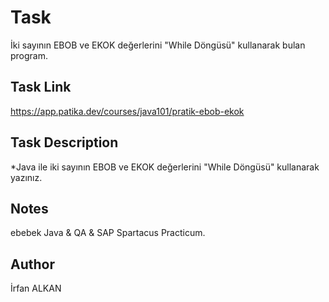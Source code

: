 # Task
İki sayının EBOB ve EKOK değerlerini "While Döngüsü" kullanarak bulan program.

## Task Link
https://app.patika.dev/courses/java101/pratik-ebob-ekok

## Task Description
*Java ile iki sayının EBOB ve EKOK değerlerini "While Döngüsü" kullanarak yazınız.

## Notes
ebebek Java & QA & SAP Spartacus Practicum.

## Author
İrfan ALKAN
